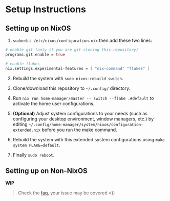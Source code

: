 # Setup Instructions

## Setting up on NixOS
1. `sudoedit /etc/nixos/configuration.nix` then add these two lines:
```nix
# enable git (only if you are git cloning this repository)
programs.git.enable = true

# enable flakes
nix.settings.experimental-features = [ "nix-command" "flakes" ]
```

2. Rebuild the system with `sudo nixos-rebuild switch`.

3. Clone/download this repository to `~/.config/` directory.

4. Run `nix run home-manager/master -- switch --flake .#default` to activate the home user configurations.

5. **(Optional)** Adjust system configurations to your needs (such as configuring your desktop environment, window managers, etc.) by editing `~/.config/home-manager/system/nixos/configuration-extended.nix` before you run the make command.

6. Rebuild the system with this extended system configurations using `make system FLAKE=default`. 

7. Finally `sudo reboot`.

## Setting up on Non-NixOS
**WIP**

> Check the [faq](https://github.com/brianaung/home-manager/blob/main/docs/faqs.md), your issue may be covered =))
